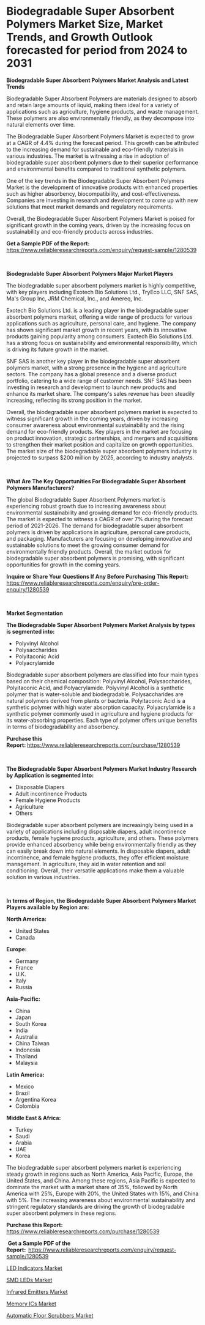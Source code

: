 <p><h1>Biodegradable Super Absorbent Polymers Market Size, Market Trends, and Growth Outlook forecasted for period from 2024 to 2031</h1></p><p><strong>Biodegradable Super Absorbent Polymers Market Analysis and Latest Trends</strong></p>
<p><p>Biodegradable Super Absorbent Polymers are materials designed to absorb and retain large amounts of liquid, making them ideal for a variety of applications such as agriculture, hygiene products, and waste management. These polymers are also environmentally friendly, as they decompose into natural elements over time.</p><p>The Biodegradable Super Absorbent Polymers Market is expected to grow at a CAGR of 4.4% during the forecast period. This growth can be attributed to the increasing demand for sustainable and eco-friendly materials in various industries. The market is witnessing a rise in adoption of biodegradable super absorbent polymers due to their superior performance and environmental benefits compared to traditional synthetic polymers.</p><p>One of the key trends in the Biodegradable Super Absorbent Polymers Market is the development of innovative products with enhanced properties such as higher absorbency, biocompatibility, and cost-effectiveness. Companies are investing in research and development to come up with new solutions that meet market demands and regulatory requirements.</p><p>Overall, the Biodegradable Super Absorbent Polymers Market is poised for significant growth in the coming years, driven by the increasing focus on sustainability and eco-friendly products across industries.</p></p>
<p><strong>Get a Sample PDF of the Report:&nbsp;</strong> <a href="https://www.reliableresearchreports.com/enquiry/request-sample/1280539">https://www.reliableresearchreports.com/enquiry/request-sample/1280539</a></p>
<p>&nbsp;</p>
<p><strong>Biodegradable Super Absorbent Polymers Major Market Players</strong></p>
<p><p>The biodegradable super absorbent polymers market is highly competitive, with key players including Exotech Bio Solutions Ltd., TryEco LLC, SNF SAS, Ma's Group Inc, JRM Chemical, Inc., and Amereq, Inc. </p><p>Exotech Bio Solutions Ltd. is a leading player in the biodegradable super absorbent polymers market, offering a wide range of products for various applications such as agriculture, personal care, and hygiene. The company has shown significant market growth in recent years, with its innovative products gaining popularity among consumers. Exotech Bio Solutions Ltd. has a strong focus on sustainability and environmental responsibility, which is driving its future growth in the market.</p><p>SNF SAS is another key player in the biodegradable super absorbent polymers market, with a strong presence in the hygiene and agriculture sectors. The company has a global presence and a diverse product portfolio, catering to a wide range of customer needs. SNF SAS has been investing in research and development to launch new products and enhance its market share. The company's sales revenue has been steadily increasing, reflecting its strong position in the market.</p><p>Overall, the biodegradable super absorbent polymers market is expected to witness significant growth in the coming years, driven by increasing consumer awareness about environmental sustainability and the rising demand for eco-friendly products. Key players in the market are focusing on product innovation, strategic partnerships, and mergers and acquisitions to strengthen their market position and capitalize on growth opportunities. The market size of the biodegradable super absorbent polymers industry is projected to surpass $200 million by 2025, according to industry analysts.</p></p>
<p>&nbsp;</p>
<p><strong>What Are The Key Opportunities For Biodegradable Super Absorbent Polymers Manufacturers?</strong></p>
<p><p>The global Biodegradable Super Absorbent Polymers market is experiencing robust growth due to increasing awareness about environmental sustainability and growing demand for eco-friendly products. The market is expected to witness a CAGR of over 7% during the forecast period of 2021-2026. The demand for biodegradable super absorbent polymers is driven by applications in agriculture, personal care products, and packaging. Manufacturers are focusing on developing innovative and sustainable solutions to meet the growing consumer demand for environmentally friendly products. Overall, the market outlook for biodegradable super absorbent polymers is promising, with significant opportunities for growth in the coming years.</p></p>
<p><strong>Inquire or Share Your Questions If Any Before Purchasing This Report:</strong> <a href="https://www.reliableresearchreports.com/enquiry/pre-order-enquiry/1280539">https://www.reliableresearchreports.com/enquiry/pre-order-enquiry/1280539</a></p>
<p>&nbsp;</p>
<p><strong>Market Segmentation</strong></p>
<p><strong>The Biodegradable Super Absorbent Polymers Market Analysis by types is segmented into:</strong></p>
<p><ul><li>Polyvinyl Alcohol</li><li>Polysaccharides</li><li>Polyitaconic Acid</li><li>Polyacrylamide</li></ul></p>
<p><p>Biodegradable super absorbent polymers are classified into four main types based on their chemical composition: Polyvinyl Alcohol, Polysaccharides, Polyitaconic Acid, and Polyacrylamide. Polyvinyl Alcohol is a synthetic polymer that is water-soluble and biodegradable. Polysaccharides are natural polymers derived from plants or bacteria. Polyitaconic Acid is a synthetic polymer with high water absorption capacity. Polyacrylamide is a synthetic polymer commonly used in agriculture and hygiene products for its water-absorbing properties. Each type of polymer offers unique benefits in terms of biodegradability and absorbency.</p></p>
<p><strong>Purchase this Report:&nbsp;</strong><a href="https://www.reliableresearchreports.com/purchase/1280539">https://www.reliableresearchreports.com/purchase/1280539</a></p>
<p>&nbsp;</p>
<p><strong>The Biodegradable Super Absorbent Polymers Market Industry Research by Application is segmented into:</strong></p>
<p><ul><li>Disposable Diapers</li><li>Adult incontinence Products</li><li>Female Hygiene Products</li><li>Agriculture</li><li>Others</li></ul></p>
<p><p>Biodegradable super absorbent polymers are increasingly being used in a variety of applications including disposable diapers, adult incontinence products, female hygiene products, agriculture, and others. These polymers provide enhanced absorbency while being environmentally friendly as they can easily break down into natural elements. In disposable diapers, adult incontinence, and female hygiene products, they offer efficient moisture management. In agriculture, they aid in water retention and soil conditioning. Overall, their versatile applications make them a valuable solution in various industries.</p></p>
<p>&nbsp;</p>
<p><strong>In terms of Region, the Biodegradable Super Absorbent Polymers Market Players available by Region are:</strong></p>
<p>
    <p> <strong> North America: </strong>
        <ul>
            <li>United States</li>
            <li>Canada</li>
        </ul>
        </p> 
    <p> <strong> Europe: </strong>
        <ul>
            <li>Germany</li>
            <li>France</li>
            <li>U.K.</li>
            <li>Italy</li>
            <li>Russia</li>
        </ul>
        </p> 
    <p> <strong> Asia-Pacific: </strong>
        <ul>
            <li>China</li>
            <li>Japan</li>
            <li>South Korea</li>
            <li>India</li>
            <li>Australia</li>
            <li>China Taiwan</li>
            <li>Indonesia</li>
            <li>Thailand</li>
            <li>Malaysia</li>
        </ul>
        </p> 
    <p> <strong> Latin America: </strong>
        <ul>
            <li>Mexico</li>
            <li>Brazil</li>
            <li>Argentina Korea</li>
            <li>Colombia</li>
        </ul>
        </p> 
    <p> <strong> Middle East & Africa: </strong>
        <ul>
            <li>Turkey</li>
            <li>Saudi</li>
            <li>Arabia</li>
            <li>UAE</li>
            <li>Korea</li>
        </ul>
    </p>
    </p>
<p><p>The biodegradable super absorbent polymers market is experiencing steady growth in regions such as North America, Asia Pacific, Europe, the United States, and China. Among these regions, Asia Pacific is expected to dominate the market with a market share of 35%, followed by North America with 25%, Europe with 20%, the United States with 15%, and China with 5%. The increasing awareness about environmental sustainability and stringent regulatory standards are driving the growth of biodegradable super absorbent polymers in these regions.</p></p>
<p><strong>Purchase this Report: </strong><a href="https://www.reliableresearchreports.com/purchase/1280539">https://www.reliableresearchreports.com/purchase/1280539</a></p>
<p>&nbsp;<strong>Get a Sample PDF of the Report:&nbsp;&nbsp;</strong><a href="https://www.reliableresearchreports.com/enquiry/request-sample/1280539">https://www.reliableresearchreports.com/enquiry/request-sample/1280539</a></p>
<p><strong></strong></p>
<p><p><a href="https://medium.com/@charityrice25/led-indicators-market-trends-forecast-and-competitive-analysis-to-2031-687e77ae92a3">LED Indicators Market</a></p><p><a href="https://medium.com/@charityrice25/smd-leds-market-comprehensive-assessment-by-type-application-and-geography-2df46af815d7">SMD LEDs Market</a></p><p><a href="https://medium.com/@charityrice25/infrared-emitters-market-research-report-its-history-and-forecast-2024-to-2031-668de3fcb6bb">Infrared Emitters Market</a></p><p><a href="https://medium.com/@charityrice25/memory-ics-market-the-key-to-successful-business-strategy-forecast-till-2031-da12105d5036">Memory ICs Market</a></p><p><a href="https://medium.com/@charityrice25/automatic-floor-scrubbers-market-outlook-industry-overview-and-forecast-2024-to-2031-f9beb21f3ed6">Automatic Floor Scrubbers Market</a></p></p>